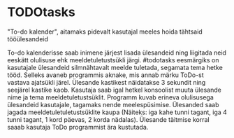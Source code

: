 # TODOtasks
"To-do kalender", aitamaks pidevalt kasutajal meeles hoida tähtsaid tööülesandeid

To-do kalenderisse saab inimene järjest lisada ülesandeid ning liigitada neid eeskätt olulisuse ehk meeldetuletustsükli järgi. #todotasks eesmärgiks on kasutajale ülesandeid silmnähtavalt meelde tuletada, segamata tema hetke tööd. Selleks avaneb programmis aknake, mis annab märku ToDo-st vastava ajatsükli järel. Ülesande kastikest näidatakse 3 sekundit ning seejärel kastike kaob. Kasutaja saab igal hetkel konsoolist muuta ülesande nime ja tema meeldetuletustsüklit. Programm kuvab erineva olulisusega ülesandeid kasutajale, tagamaks nende meelespüsimise. Ülesanded saab jagada meeldetuletuletustsüklite kaupa (Näiteks: iga kahe tunni tagant, iga 4 tunni tagant, 1 kord päevas, 2 korda nädalas). Ülesande täitmise korral saaab kasutaja ToDo programmist ära kustutada. 
